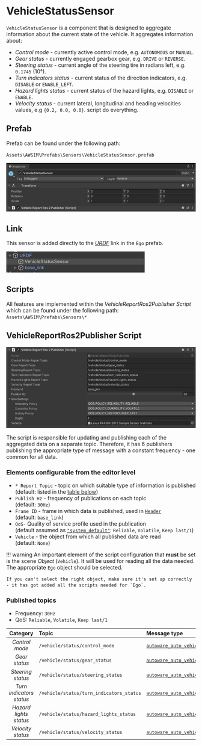 # VehicleStatusSensor
`VehicleStatusSensor` is a component that is designed to aggregate information about the current state of the vehicle.
It aggregates information about:

- *Control mode* - currently active control mode, e.g. `AUTONOMOUS` or `MANUAL`.
- *Gear status* - currently engaged gearbox gear, e.g. `DRIVE` or `REVERSE`.
- *Steering status* - current angle of the steering tire in radians left, e.g. `0.1745` (10&deg;).
- *Turn indicators status* - current status of the direction indicators, e.g. `DISABLE` or `ENABLE_LEFT`.
- *Hazard lights status* - current status of the hazard lights, e.g. `DISABLE` or `ENABLE`.
- *Velocity status* - current lateral, longitudinal and heading velocities values, e.g `{0.2, 0.0, 0.0}`.
 script do everything.

## Prefab
Prefab can be found under the following path:

```
Assets\AWSIM\Prefabs\Sensors\VehicleStatusSensor.prefab
```

![components](components.png)

## Link

This sensor is added directly to the [*URDF*](https://docs.ros.org/en/humble/Tutorials/Intermediate/URDF/URDF-Main.html)  link in the `Ego` prefab.

![link](link.png)

## Scripts 

All features are implemented within the *VehicleReportRos2Publisher Script* which can be found under the following path: `Assets\AWSIM\Prefabs\Sensors\*`

## VehicleReportRos2Publisher Script
![script](script.png)

The script is responsible for updating and publishing each of the aggregated data on a separate topic.
Therefore, it has 6 publishers publishing the appropriate type of message with a constant frequency - one common for all data.

### Elements configurable from the editor level
- `* Report Topic` - topic on which suitable type of information is published<br>(default: listed in the [table below](#published-topics))
- `Publish Hz` - frequency of publications on each topic<br>(default: `30Hz`)
- `Frame ID` - frame in which data is published, used in [`Header`](https://docs.ros2.org/latest/api/std_msgs/msg/Header.html)<br>(default: `base_link`)
- `QoS`- Quality of service profile used in the publication<br>(default assumed as [`"system_default"`](https://docs.ros.org/en/humble/Concepts/About-Quality-of-Service-Settings.html): `Reliable`, `Volatile`, `Keep last/1`)
- `Vehicle` - the object from which all published data are read<br>(default: `None`)

!!! warning
    An important element of the script configuration that **must** be set is the scene *Object* (`Vehicle`).
    It will be used for reading all the data needed.
    The appropriate `Ego` object should be selected.

    If you can't select the right object, make sure it's set up correctly - it has got added all the scripts needed for `Ego`.

### Published topics
- Frequency: `30Hz`
- QoS: `Reliable`, `Volatile`, `Keep last/1`

|         Category         | Topic                                    | Message type                                                                                                                                                             | `frame_id`  |
| :----------------------: | :--------------------------------------- | :----------------------------------------------------------------------------------------------------------------------------------------------------------------------- | :---------: |
|      *Control mode*      | `/vehicle/status/control_mode`           | [`autoware_auto_vehicle_msgs/ControlModeReport`](https://github.com/tier4/autoware_auto_msgs/blob/tier4/main/autoware_auto_vehicle_msgs/msg/ControlModeReport.idl)       |      -      |
|      *Gear status*       | `/vehicle/status/gear_status`            | [`autoware_auto_vehicle_msgs/GearReport` ](https://github.com/tier4/autoware_auto_msgs/blob/tier4/main/autoware_auto_vehicle_msgs/msg/GearReport.idl)                    |      -      |
|    *Steering status*     | `/vehicle/status/steering_status`        | [`autoware_auto_vehicle_msgs/SteeringReport`](https://github.com/tier4/autoware_auto_msgs/blob/tier4/main/autoware_auto_vehicle_msgs/msg/SteeringReport.idl)             |      -      |
| *Turn indicators status* | `/vehicle/status/turn_indicators_status` | [`autoware_auto_vehicle_msgs/TurnIndicatorsReport`](https://github.com/tier4/autoware_auto_msgs/blob/tier4/main/autoware_auto_vehicle_msgs/msg/TurnIndicatorsReport.idl) |      -      |
|  *Hazard lights status*  | `/vehicle/status/hazard_lights_status`   | [`autoware_auto_vehicle_msgs/HazardLightsReport`](https://github.com/tier4/autoware_auto_msgs/blob/tier4/main/autoware_auto_vehicle_msgs/msg/HazardLightsReport.idl)     |      -      |
|    *Velocity status*     | `/vehicle/status/velocity_status`        | [`autoware_auto_vehicle_msgs/VelocityReport`](https://github.com/tier4/autoware_auto_msgs/blob/tier4/main/autoware_auto_vehicle_msgs/msg/VelocityReport.idl)             | `base_line` |

